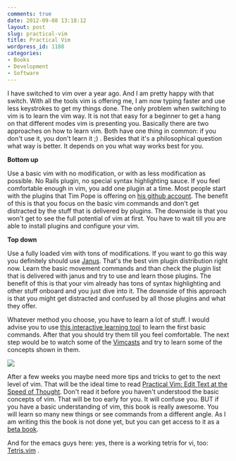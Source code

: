 ```yaml
---
comments: true
date: 2012-09-08 13:18:12
layout: post
slug: practical-vim
title: Practical Vim
wordpress_id: 1188
categories:
- Books
- Development
- Software
---
```


I have switched to vim over a year ago. And I am pretty happy with that switch. With all the tools vim is offering me, I am now typing faster and use less keystrokes to get my things done. The only problem when switching to vim is to learn the vim way. It is not that easy for a beginner to get a hang on that different modes vim is presenting you. Basically there are two approaches on how to learn vim. Both have one thing in common: if you don't use it, you don't learn it ;) . Besides that it's a philosophical question what way is better. It depends on you what way works best for you. 
<!-- more -->

**Bottom up**

Use a basic vim with no modification, or with as less modification as possible. No Rails plugin, no special syntax highlighting sauce. If you feel comfortable enough in vim, you add one plugin at a time. Most people start with the plugins that Tim Pope is offering on [his github account](github.com/tpope/). The benefit of this is that you focus on the basic vim commands and don't get distracted by the stuff that is delivered by plugins. The downside is that you won't get to see the full potential of vim at first. You have to wait till you are able to install plugins and configure your vim.

**Top down**

Use a fully loaded vim with tons of modifications. If you want to go this way you definitely should use [Janus](github.com/carlhuda/janus). That's the best vim plugin distribution right now. Learn the basic movement commands and than check the plugin list that is delivered with janus and try to use and learn those plugins. The benefit of this is that your vim already has tons of syntax highlighting and other stuff onboard and you just dive into it. The downside of this approach is that you might get distracted and confused by all those plugins and what they offer.

Whatever method you choose, you have to learn a lot of stuff. I would advise you to use [this interactive learning tool](http://www.openvim.com/tutorial.html) to learn the first basic commands. After that you should try them till you feel comfortable. The next step would be to  watch some of the [Vimcasts](http://vimcasts.org/episodes/archive) and try to learn some of the concepts shown in them.

[![](http://ws.assoc-amazon.de/widgets/q?_encoding=UTF8&ASIN=1934356980&Format=_SL160_&ID=AsinImage&MarketPlace=DE&ServiceVersion=20070822&WS=1&tag=wannawork-21)](http://www.amazon.de/gp/product/1934356980/ref=as_li_ss_il?ie=UTF8&camp=1638&creative=19454&creativeASIN=1934356980&linkCode=as2&tag=wannawork-21)

After a few weeks you maybe need more tips and tricks to get to the next level of vim. That will be the ideal time to read
[Practical Vim: Edit Text at the Speed of Thought](http://www.amazon.de/gp/product/1934356980/ref=as_li_ss_tl?ie=UTF8&camp=1638&creative=19454&creativeASIN=1934356980&linkCode=as2&tag=wannawork-21). Don't read it before you haven't understood the basic concepts of vim. That will be too early for you. It will confuse you. BUT if you have a basic understanding of vim, this book is really awesome. You will learn so many new things or see commands from a different angle. As I am writing this the book is not done yet, but you can get access to it as a [beta book](http://pragprog.com/book/dnvim/practical-vim).

  

And for the emacs guys here: yes, there is a working tetris for vi, too:
[Tetris.vim](http://www.vim.org/scripts/script.php?script_id=172) .
